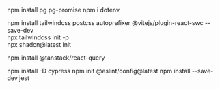 npm install pg pg-promise
npm i dotenv

npm install tailwindcss postcss autoprefixer @vitejs/plugin-react-swc --save-dev  
npx tailwindcss init -p  
npx shadcn@latest init

npm install @tanstack/react-query

npm install -D cypress
npm init @eslint/config@latest
npm install --save-dev jest
